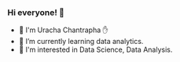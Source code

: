 ### Hi everyone! 👋

<!--
**urachachtrph/urachachtrph** is a ✨ _special_ ✨ repository because its `README.md` (this file) appears on your GitHub profile.

Here are some ideas to get you started:

- 🔭 I’m currently working on ...
- 🌱 I’m currently learning ...
- 👯 I’m looking to collaborate on ...
- 🤔 I’m looking for help with ...
- 💬 Ask me about ...
- 📫 How to reach me: ...
- 😄 Pronouns: ...
- ⚡ Fun fact: ...
-->

- 🚀 I'm Uracha Chantrapha ✋
- 🌱 I’m currently learning data analytics.
- 📑  I'm interested in Data Science, Data Analysis.

